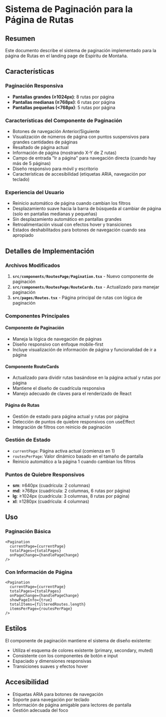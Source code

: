 # Sistema de Paginación para la Página de Rutas

## Resumen
Este documento describe el sistema de paginación implementado para la página de Rutas en el landing page de Espíritu de Montaña.

## Características

### Paginación Responsiva
- **Pantallas grandes (≥1024px)**: 8 rutas por página
- **Pantallas medianas (≥768px)**: 6 rutas por página  
- **Pantallas pequeñas (<768px)**: 5 rutas por página

### Características del Componente de Paginación
- Botones de navegación Anterior/Siguiente
- Visualización de números de página con puntos suspensivos para grandes cantidades de páginas
- Resaltado de página actual
- Información de página (mostrando X-Y de Z rutas)
- Campo de entrada "Ir a página" para navegación directa (cuando hay más de 5 páginas)
- Diseño responsivo para móvil y escritorio
- Características de accesibilidad (etiquetas ARIA, navegación por teclado)

### Experiencia del Usuario
- Reinicio automático de página cuando cambian los filtros
- Desplazamiento suave hacia la barra de búsqueda al cambiar de página (solo en pantallas medianas y pequeñas)
- Sin desplazamiento automático en pantallas grandes
- Retroalimentación visual con efectos hover y transiciones
- Estados deshabilitados para botones de navegación cuando sea apropiado

## Detalles de Implementación

### Archivos Modificados
1. **`src/components/RoutesPage/Pagination.tsx`** - Nuevo componente de paginación
2. **`src/components/RoutesPage/RouteCards.tsx`** - Actualizado para manejar paginación
3. **`src/pages/Routes.tsx`** - Página principal de rutas con lógica de paginación

### Componentes Principales

#### Componente de Paginación
- Maneja la lógica de navegación de páginas
- Diseño responsivo con enfoque mobile-first
- Incluye visualización de información de página y funcionalidad de ir a página

#### Componente RouteCards
- Actualizado para dividir rutas basándose en la página actual y rutas por página
- Mantiene el diseño de cuadrícula responsiva
- Manejo adecuado de claves para el renderizado de React

#### Página de Rutas
- Gestión de estado para página actual y rutas por página
- Detección de puntos de quiebre responsivos con useEffect
- Integración de filtros con reinicio de paginación

### Gestión de Estado
- `currentPage`: Página activa actual (comienza en 1)
- `routesPerPage`: Valor dinámico basado en el tamaño de pantalla
- Reinicio automático a la página 1 cuando cambian los filtros

### Puntos de Quiebre Responsivos
- **sm**: ≥640px (cuadrícula: 2 columnas)
- **md**: ≥768px (cuadrícula: 2 columnas, 6 rutas por página)
- **lg**: ≥1024px (cuadrícula: 3 columnas, 8 rutas por página)
- **xl**: ≥1280px (cuadrícula: 4 columnas)

## Uso

### Paginación Básica
```tsx
<Pagination
  currentPage={currentPage}
  totalPages={totalPages}
  onPageChange={handlePageChange}
/>
```

### Con Información de Página
```tsx
<Pagination
  currentPage={currentPage}
  totalPages={totalPages}
  onPageChange={handlePageChange}
  showPageInfo={true}
  totalItems={filteredRoutes.length}
  itemsPerPage={routesPerPage}
/>
```

## Estilos
El componente de paginación mantiene el sistema de diseño existente:
- Utiliza el esquema de colores existente (primary, secondary, muted)
- Consistente con los componentes de botón e input
- Espaciado y dimensiones responsivas
- Transiciones suaves y efectos hover

## Accesibilidad
- Etiquetas ARIA para botones de navegación
- Soporte para navegación por teclado
- Información de página amigable para lectores de pantalla
- Gestión adecuada del foco
